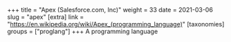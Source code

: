 +++
title = "Apex (Salesforce.com, Inc)"
weight = 33
date = 2021-03-06
slug = "apex"
[extra]
link = "https://en.wikipedia.org/wiki/Apex_(programming_language)"
[taxonomies]
groups = ["proglang"]
+++
A programming language


